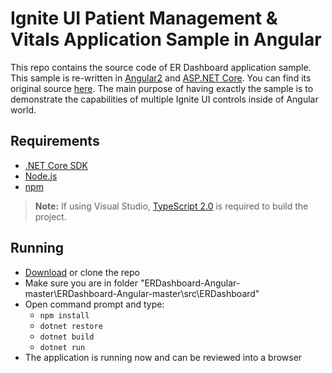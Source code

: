 # Ignite UI Patient Management & Vitals Application Sample in Angular

This repo contains the source code of ER Dashboard application sample. This sample is re-written in [Angular2](https://angular.io) and [ASP.NET Core](https://www.asp.net/core). You can find its original source [here](https://github.com/igniteui/er-dashboard-sample).
The main purpose of having exactly the sample is to demonstrate the capabilities of multiple Ignite UI controls inside of Angular world.

## Requirements

 - [.NET Core SDK](https://github.com/dotnet/cli/blob/rel/1.0.0/README.md#installers-and-binaries)
 - [Node.js](https://docs.npmjs.com/getting-started/installing-node#installing-nodejs)
 - [npm](https://docs.npmjs.com/getting-started/installing-node#updating-npm)

> **Note:** If using Visual Studio, [TypeScript 2.0](https://www.microsoft.com/en-us/download/details.aspx?id=48593) is required to build the project.

## Running

- [Download](https://github.com/IgniteUI/ERDashboard-Angular/archive/master.zip) or clone the repo
- Make sure you are in folder "ERDashboard-Angular-master\ERDashboard-Angular-master\src\ERDashboard"
- Open command prompt and type:
	- <code>npm install</code>
	- <code>dotnet restore</code>
	- <code>dotnet build</code>
	- <code>dotnet run</code>
- The application is running now and can be reviewed into a browser
